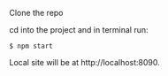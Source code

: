Clone the repo

cd into the project and in terminal run:

```
$ npm start
```

Local site will be at http://localhost:8090.
